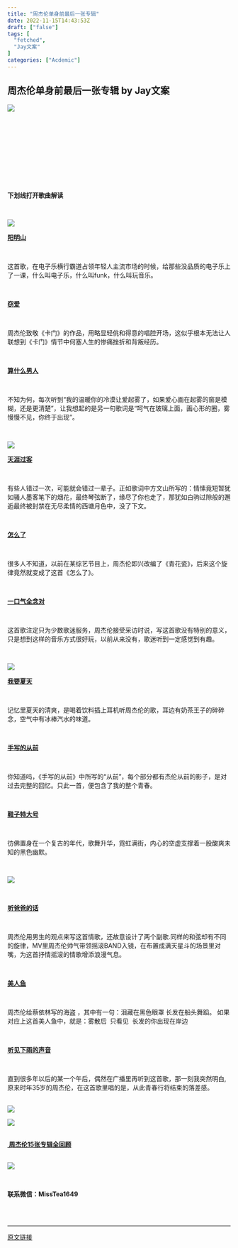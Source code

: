 ```yaml
---
title: "周杰伦单身前最后一张专辑"
date: 2022-11-15T14:43:53Z
draft: ["false"]
tags: [
  "fetched",
  "Jay文案"
]
categories: ["Acdemic"]
---
```

周杰伦单身前最后一张专辑 by Jay文案
------
<div><p><img data-galleryid="" data-ratio="0.6648148148148149" data-s="300,640" data-type="jpeg" data-w="1080" data-src="https://mmbiz.qpic.cn/mmbiz_jpg/No2GTEdB7LYZFJ74J6MZgM8xrn9hx8CUlGKsx6SU74sjCWozuvFpO4ZicdYGrNQzBLz1Zu4Cmy45Gm34n2KFcPQ/640?wx_fmt=jpeg" src="https://mmbiz.qpic.cn/mmbiz_jpg/No2GTEdB7LYZFJ74J6MZgM8xrn9hx8CUlGKsx6SU74sjCWozuvFpO4ZicdYGrNQzBLz1Zu4Cmy45Gm34n2KFcPQ/640?wx_fmt=jpeg"></p><p><span><iframe scrolling="no" frameborder="0" data-display-style="height: 419px;" data-display-src="/cgi-bin/readtemplate?t=vote/vote-new_tmpl&amp;__biz=MzIzMDk0ODk0NQ==&amp;supervoteid=455770623&amp;token=791548542&amp;lang=zh_CN" data-supervoteid="455770623" allowfullscreen="" data-src="/mp/newappmsgvote?action=show&amp;__biz=MzIzMDk0ODk0NQ==&amp;supervoteid=455770623#wechat_redirect"></iframe><span></span><span></span></span></p><p><strong><span>下划线打开歌曲解读</span></strong></p><p><br></p><p><img data-croporisrc="https://mmbiz.qpic.cn/mmbiz_jpg/No2GTEdB7LYZFJ74J6MZgM8xrn9hx8CUoprUFyK19icZMv52Kx7gmQkoLCtGPaQ6nDyxgS5O2hB9gWs2GQcMzng/0?wx_fmt=jpeg" data-cropx1="0" data-cropx2="1080" data-cropy1="0" data-cropy2="1311.6955017301036" data-galleryid="" data-ratio="1.2138888888888888" data-s="300,640" data-type="jpeg" data-w="1080" data-src="https://mmbiz.qpic.cn/mmbiz_jpg/No2GTEdB7LYZFJ74J6MZgM8xrn9hx8CUPVl8OiazyqQPbGHmsOsfOY58Gvsm0tzlt1blZfMNUDTEjhHEc3tk5ibQ/640?wx_fmt=jpeg" src="https://mmbiz.qpic.cn/mmbiz_jpg/No2GTEdB7LYZFJ74J6MZgM8xrn9hx8CUPVl8OiazyqQPbGHmsOsfOY58Gvsm0tzlt1blZfMNUDTEjhHEc3tk5ibQ/640?wx_fmt=jpeg"></p><p><a target="_blank" href="http://mp.weixin.qq.com/s?__biz=MzIzMDk0ODk0NQ==&amp;mid=2247507970&amp;idx=1&amp;sn=ba5761ef4b2f0ea9551e9668ac6d6343&amp;chksm=e8a9493cdfdec02a7e729ec78b94914a256df751679a37e4e90063ca4afe4663740ba9f184ee&amp;scene=21#wechat_redirect" textvalue="阳‍明山" linktype="text" imgurl="" imgdata="null" data-itemshowtype="0" tab="innerlink" data-linktype="2"><span><strong>阳明山</strong></span></a><br></p><p><br></p><p><span>这首歌，在电子乐横行霸道占领年轻人主流市场的时候，给那些没品质的电子乐上了一课，什么叫电子乐，什么叫funk，什么叫玩音乐。</span></p><p><br></p><p><a target="_blank" href="http://mp.weixin.qq.com/s?__biz=MzIzMDk0ODk0NQ==&amp;mid=2247508062&amp;idx=1&amp;sn=b3e34eba85ebc64db013333b53e2e835&amp;chksm=e8a94960dfdec076611abfe843c1905d77942d63dfb95a15ada1898594018105a3709932c250&amp;scene=21#wechat_redirect" textvalue="‍窃爱" linktype="text" imgurl="" imgdata="null" data-itemshowtype="0" tab="innerlink" data-linktype="2"><span><strong>窃爱</strong></span></a></p><p><br></p><p><span>周杰伦致敬《卡门》的作品，用略显轻佻和得意的唱腔开场，这似乎根本无法让人联想到《卡门》情节中何塞人生的惨痛挫折和背叛经历。</span></p><p><br></p><p><a target="_blank" href="http://mp.weixin.qq.com/s?__biz=MzIzMDk0ODk0NQ==&amp;mid=2247494766&amp;idx=5&amp;sn=a7f37bf21110688e69a4823fc43af36e&amp;chksm=e8a90550dfde8c46508addcb35804765bcfdd6a6aa4e4b09163fe0d5fcc25e761a3e2d6d2ba0&amp;scene=21#wechat_redirect" textvalue="算什么男人" linktype="text" imgurl="" imgdata="null" data-itemshowtype="0" tab="innerlink" data-linktype="2"><span><strong>算什么男人</strong></span></a></p><p><br></p><p><span>不知为何，每次听到“我的温暖你的冷漠让爱起雾了，如果爱心画在起雾的窗是模糊，还是更清楚”，让我想起的是另一句歌词是“呵气在玻璃上面，画心形的圈，雾慢慢不见，你终于出现”。</span></p><p><span><br></span></p><p><img data-croporisrc="https://mmbiz.qpic.cn/mmbiz_jpg/No2GTEdB7LYZFJ74J6MZgM8xrn9hx8CUd8o76ww6Smic8vMTYJ3Xe9SHW8bicIicS8M0m3ibt3PpvQZt3Qy03LdicfA/0?wx_fmt=jpeg" data-cropx1="0" data-cropx2="1080" data-cropy1="0" data-cropy2="1324.77508650519" data-galleryid="" data-ratio="1.2259259259259259" data-s="300,640" data-type="jpeg" data-w="1080" data-src="https://mmbiz.qpic.cn/mmbiz_jpg/No2GTEdB7LYZFJ74J6MZgM8xrn9hx8CUXwjTo6gghpEBV6YbobhgGLTnRHqkK8dm6RpRVQNuMuNYfan8mwy7mA/640?wx_fmt=jpeg" src="https://mmbiz.qpic.cn/mmbiz_jpg/No2GTEdB7LYZFJ74J6MZgM8xrn9hx8CUXwjTo6gghpEBV6YbobhgGLTnRHqkK8dm6RpRVQNuMuNYfan8mwy7mA/640?wx_fmt=jpeg"></p><p><span></span></p><p><a target="_blank" href="http://mp.weixin.qq.com/s?__biz=MzIzMDk0ODk0NQ==&amp;mid=2247485262&amp;idx=1&amp;sn=93ffcf3a0f88a4d613e2411f57ccd4a3&amp;chksm=e8aaee70dfdd676660782dfac556c8c9b85461883001a5df3eca2a1f4859f20f21ffefaea174&amp;scene=21#wechat_redirect" textvalue="天涯过客" linktype="text" imgurl="" imgdata="null" data-itemshowtype="0" tab="innerlink" data-linktype="2"><span><strong>天涯过客</strong></span></a></p><p><br></p><p><span>有些人错过一次，可能就会错过一辈子。正如歌词中方文山所写的：情愫竟短暂犹如骚人墨客笔下的烟花，最终琴弦断了，缘尽了你也走了，那犹如白驹过隙般的邂逅最终被封禁在无尽柔情的西塘月色中，没了下文。</span></p><p><br></p><p><a target="_blank" href="http://mp.weixin.qq.com/s?__biz=MzIzMDk0ODk0NQ==&amp;mid=2247507128&amp;idx=1&amp;sn=1ff8f832ec0fbcb0a62910e13a4ed9dc&amp;chksm=e8a93586dfdebc90bf51cc29cd79fc259ae6f32c084c759537b0f3f8bef84409189a53fd8e30&amp;scene=21#wechat_redirect" textvalue="‍怎么了" linktype="text" imgurl="" imgdata="null" data-itemshowtype="0" tab="innerlink" data-linktype="2"><span><strong>怎么了</strong></span></a><span><strong> </strong></span></p><p><span><strong><br></strong></span></p><p><span>很多人不知道，以前在某综艺节目上，周杰伦即兴改编了《青花瓷》，后来这个旋律竟然就变成了这首《怎么了》。</span></p><p><span><strong><br></strong></span></p><p><a target="_blank" href="http://mp.weixin.qq.com/s?__biz=MzIzMDk0ODk0NQ==&amp;mid=2247507116&amp;idx=1&amp;sn=26e6022533ece5b231a1a166e54caa00&amp;chksm=e8a93592dfdebc8472ac53cb14e4672721b2df07ec51a1b6d9ce3bdb7b95e44881bc298cad73&amp;scene=21#wechat_redirect" textvalue="一口气全念对" linktype="text" imgurl="" imgdata="null" data-itemshowtype="0" tab="innerlink" data-linktype="2"><span><strong>一口气全念对</strong></span></a></p><p><br></p><p><span>这首歌注定只为少数歌迷服务，周杰伦接受采访时说，写这首歌没有特别的意义，只是想到这样的音乐方式很好玩，以前从来没有，歌迷听到一定感觉到有趣。</span></p><p><span><br></span></p><p><img data-croporisrc="https://mmbiz.qpic.cn/mmbiz_jpg/No2GTEdB7LYZFJ74J6MZgM8xrn9hx8CUVDOmJ518EA26yT5BLLMNGcwNAGia2eWwCic9A0W6Mp0ibOJKs7ZfoaoEg/0?wx_fmt=jpeg" data-cropx1="0" data-cropx2="1080" data-cropy1="0" data-cropy2="1330.3806228373703" data-galleryid="" data-ratio="1.2314814814814814" data-s="300,640" data-type="jpeg" data-w="1080" data-src="https://mmbiz.qpic.cn/mmbiz_jpg/No2GTEdB7LYZFJ74J6MZgM8xrn9hx8CUShEcUysSpZ3icZ65JDqcaA3lMgRy7V6XkM0sWibkTmViaBibJYxxusvRpw/640?wx_fmt=jpeg" src="https://mmbiz.qpic.cn/mmbiz_jpg/No2GTEdB7LYZFJ74J6MZgM8xrn9hx8CUShEcUysSpZ3icZ65JDqcaA3lMgRy7V6XkM0sWibkTmViaBibJYxxusvRpw/640?wx_fmt=jpeg"></p><p><span></span></p><p><a target="_blank" href="http://mp.weixin.qq.com/s?__biz=MzIzMDk0ODk0NQ==&amp;mid=2247507409&amp;idx=1&amp;sn=30d1938481ba7cd57e4649e9a9041e60&amp;chksm=e8a934efdfdebdf9edaa660ac025f5392449e76f922b1f7699974d7f32084ab8fc867e7ecef8&amp;scene=21#wechat_redirect" textvalue="我要夏‍天" linktype="text" imgurl="" imgdata="null" data-itemshowtype="0" tab="innerlink" data-linktype="2"><span><strong>我要夏天</strong></span></a></p><p><br></p><p><span>记忆里夏天的清爽，是喝着饮料插上耳机听周杰伦的歌，耳边有奶茶王子的碎碎念，空气中有冰棒汽水的味道。</span></p><p><br></p><p><a target="_blank" href="http://mp.weixin.qq.com/s?__biz=MzIzMDk0ODk0NQ==&amp;mid=2247494616&amp;idx=2&amp;sn=8701f620dc52264209720a4e478a5141&amp;chksm=e8a902e6dfde8bf0169f292aba2509c300131abed752caa40b80a391ae50d90e8cae8c9470c2&amp;scene=21#wechat_redirect" textvalue="手写的从‍前" linktype="text" imgurl="" imgdata="null" data-itemshowtype="0" tab="innerlink" data-linktype="2"><span><strong>手写的从前</strong></span></a></p><p><br></p><p><span>你知道吗，《手写的从前》中所写的“从前”，每个部分都有杰伦从前的影子，是对过去完整的回忆。只此一首，便包含了我的整个青春。</span></p><p><br></p><p><a target="_blank" href="http://mp.weixin.qq.com/s?__biz=MzIzMDk0ODk0NQ==&amp;mid=2247507104&amp;idx=1&amp;sn=4ac1e6df68752d8e1968f78c1675f5fe&amp;chksm=e8a9359edfdebc889bb422235ef7a43f72f27b7fe57f9d19bc6dc702f9c81c8a4cf93fa677a9&amp;scene=21#wechat_redirect" textvalue="鞋子特大号" linktype="text" imgurl="" imgdata="null" data-itemshowtype="0" tab="innerlink" data-linktype="2"><span><strong>鞋子特大号</strong></span></a></p><p><br></p><p><span>彷佛置身在一个复古的年代，歌舞升华，霓虹满街，内心的空虚支撑着一股酸爽未知的黑色幽默。</span></p><p><span><br></span></p><p><img data-croporisrc="https://mmbiz.qpic.cn/mmbiz_jpg/No2GTEdB7LYZFJ74J6MZgM8xrn9hx8CULAkVZCnThWroxmYQnS85dxd2RHqvjtn4s0uJaLoL4ORYlCBvAAWzmQ/0?wx_fmt=jpeg" data-cropx1="0" data-cropx2="1080" data-cropy1="0" data-cropy2="717.5086505190311" data-galleryid="" data-ratio="0.6648148148148149" data-s="300,640" data-type="jpeg" data-w="1080" data-src="https://mmbiz.qpic.cn/mmbiz_jpg/No2GTEdB7LYZFJ74J6MZgM8xrn9hx8CUmVxnxR5hF476UggDibuVwHT54kYicFPXGadiaS3SwUJgqdEB9pe1tdRSQ/640?wx_fmt=jpeg" src="https://mmbiz.qpic.cn/mmbiz_jpg/No2GTEdB7LYZFJ74J6MZgM8xrn9hx8CUmVxnxR5hF476UggDibuVwHT54kYicFPXGadiaS3SwUJgqdEB9pe1tdRSQ/640?wx_fmt=jpeg"><span></span></p><p><span><strong><br></strong></span></p><p><a target="_blank" href="http://mp.weixin.qq.com/s?__biz=MzIzMDk0ODk0NQ==&amp;mid=2247493097&amp;idx=1&amp;sn=13fab84f3ea610361bcf0f9a3e4fe49d&amp;chksm=e8a90cd7dfde85c13a74a5ccf50c74e596e5dd5b152f00f3455eaf069f15dc6a14ee261c18ff&amp;scene=21#wechat_redirect" textvalue="听爸爸的话" linktype="text" imgurl="" imgdata="null" data-itemshowtype="0" tab="innerlink" data-linktype="2"><span><strong>听爸爸的话</strong></span></a></p><p><br></p><p><span>周杰伦用男生的观点来写这首情歌，还故意设计了两个副歌.同样的和弦却有不同的旋律，MV里周杰伦帅气带领摇滚BAND入镜，在布置成满天星斗的场景里对嘴，为这首抒情摇滚的情歌增添浪漫气息。</span></p><p><br></p><p><a target="_blank" href="http://mp.weixin.qq.com/s?__biz=MzIzMDk0ODk0NQ==&amp;mid=2247494616&amp;idx=4&amp;sn=14bb30925497cc4c3ba5e7f8cbcd97e6&amp;chksm=e8a902e6dfde8bf04244dfb927abc571409ad52b34b8c08d8cfcc2f4d7482fa1c7461975c06c&amp;scene=21#wechat_redirect" textvalue="美人鱼" linktype="text" imgurl="" imgdata="null" data-itemshowtype="0" tab="innerlink" data-linktype="2"><span><strong>美人鱼</strong></span></a></p><p><br></p><p><span>周杰伦给蔡依林写的海盗 ，其中有一句：泪藏在黑色眼罩 长发在船头舞蹈。 </span><span>如果对应</span><span>上这首美人鱼中，就是：</span><span>雾散</span><span>后  只看见  长发的你出现在岸边</span></p><p><br></p><p><a target="_blank" href="http://mp.weixin.qq.com/s?__biz=MzIzMDk0ODk0NQ==&amp;mid=2247503053&amp;idx=1&amp;sn=88cd494040568f183c6fbda49e923841&amp;chksm=e8a925f3dfdeace578d37a88e788a701ad2788aff769ebedea441921a06307739003e205ea88&amp;scene=21#wechat_redirect" textvalue="听见下雨的声音" linktype="text" imgurl="" imgdata="null" data-itemshowtype="0" tab="innerlink" data-linktype="2"><span><strong>听见下雨的声音</strong></span></a></p><p><br></p><p><span><span>直到很多年以后的某一个午后，偶然在广播里再听到这首歌，那一刻我突然明白,</span>原来时年35岁的周杰伦，在这首歌里唱的是，从此青春行将结束的落差感。</span></p><section><span><br></span></section><section><img data-croporisrc="https://mmbiz.qpic.cn/mmbiz_jpg/No2GTEdB7LYZFJ74J6MZgM8xrn9hx8CUq7KsUHRVMmwAHicIY6icJsC0DYtwiaXbiaPseEiadtYPiaU9eVPte19S2Xow/0?wx_fmt=jpeg" data-cropx1="0" data-cropx2="599" data-cropy1="0" data-cropy2="717.1418685121107" data-galleryid="" data-ratio="1.1969949916527547" data-s="300,640" data-type="jpeg" data-w="599" data-src="https://mmbiz.qpic.cn/mmbiz_jpg/No2GTEdB7LYZFJ74J6MZgM8xrn9hx8CUdkn6CmsDEY45eXj2Su0vyKnkj8eIhOUnfErUCe10p9r7aEEDhOEf5Q/640?wx_fmt=jpeg" src="https://mmbiz.qpic.cn/mmbiz_jpg/No2GTEdB7LYZFJ74J6MZgM8xrn9hx8CUdkn6CmsDEY45eXj2Su0vyKnkj8eIhOUnfErUCe10p9r7aEEDhOEf5Q/640?wx_fmt=jpeg"></section><p><span></span></p><section data-tools="135编辑器" data-id="90188"><section><p><img data-ratio="0.6859504132231405" data-type="gif" data-w="968" data-src="https://mmbiz.qpic.cn/mmbiz_gif/mBFXFq7QJrxziaoxGb7pUNLQ3aMQ7SZNzOo4G8eo2oKNJqjpWQebdvWwiaUicSSr537dB60kFuR20LSZ3nrKJEiaMQ/640?wx_fmt=gif&amp;wxfrom=5&amp;wx_lazy=1" src="https://mmbiz.qpic.cn/mmbiz_gif/mBFXFq7QJrxziaoxGb7pUNLQ3aMQ7SZNzOo4G8eo2oKNJqjpWQebdvWwiaUicSSr537dB60kFuR20LSZ3nrKJEiaMQ/640?wx_fmt=gif&amp;wxfrom=5&amp;wx_lazy=1"></p></section><section><section><section><section><section><br></section><section><a target="_blank" href="http://mp.weixin.qq.com/s?__biz=MzIzMDk0ODk0NQ==&amp;mid=2247507318&amp;idx=1&amp;sn=584c107279e9a8c742d898ef9ba6d268&amp;chksm=e8a93448dfdebd5e1ebb25ba59a53dbdc9b7545feafaed0d62b16aa3520637ab32ad3187edff&amp;scene=21#wechat_redirect" textvalue="珍藏 | 周杰伦的22年，208首歌全记录。" linktype="text" imgurl="" imgdata="null" data-itemshowtype="0" tab="innerlink" data-linktype="2"><span><strong><span> 周杰伦15张专辑全回顾</span></strong></span></a><br></section><section><br></section><p><a target="_blank" href="http://mp.weixin.qq.com/s?__biz=MzIzMDk0ODk0NQ==&amp;mid=2247505373&amp;idx=2&amp;sn=086f4901500778d422fd69fcd2318fbf&amp;chksm=e8a93ce3dfdeb5f5d50ea4f4e2ad9047e5ed19a4765b5e0797f3f06daf616a56d15be00ff9e0&amp;scene=21#wechat_redirect" textvalue="‍‍" linktype="text" imgurl="" imgdata="null" data-itemshowtype="0" tab="innerlink" data-linktype="1"><span data-positionback="static"><img data-galleryid="" data-ratio="0.5851851851851851" data-s="300,640" data-type="jpeg" data-w="1080" data-src="https://mmbiz.qpic.cn/mmbiz_jpg/No2GTEdB7LalF8gJRI1KzufZ8AQAlS5RNuWiboMVMtRvBgAibjmLKU3yUcNCfteZMw8jHvAJdHfv5nwOUzyWicOWg/640?wx_fmt=jpeg&amp;wxfrom=5&amp;wx_lazy=1&amp;wx_co=1" src="https://mmbiz.qpic.cn/mmbiz_jpg/No2GTEdB7LalF8gJRI1KzufZ8AQAlS5RNuWiboMVMtRvBgAibjmLKU3yUcNCfteZMw8jHvAJdHfv5nwOUzyWicOWg/640?wx_fmt=jpeg&amp;wxfrom=5&amp;wx_lazy=1&amp;wx_co=1"></span></a></p><p><br></p><section><span><strong><span>联系微信：MissTea1649</span></strong></span></section></section></section></section></section></section><section><br></section><section><mp-common-profile data-pluginname="mp-common-profile" data-from="0" data-id="MzIzMDk0ODk0NQ==" data-alias="MineMine1979" data-headimg="http://mmbiz.qpic.cn/mmbiz_png/No2GTEdB7LbFI6bfEI9S2kwuGEsk0pXZjJGSmORmfSN8uibB41GW9362uTiaicf0n3vNRpNDXF1YorjSO6KhUydrg/0?wx_fmt=png" data-nickname="Jay文案" data-signature="我用漂亮的押韵形容被掠夺一空的青春。"></mp-common-profile></section><p><br></p><p><mp-style-type data-value="3"></mp-style-type></p></div>  
<hr>
<a href="https://mp.weixin.qq.com/s/tYJ0gM8OVZ69QNzKD9EAsA",target="_blank" rel="noopener noreferrer">原文链接</a>

